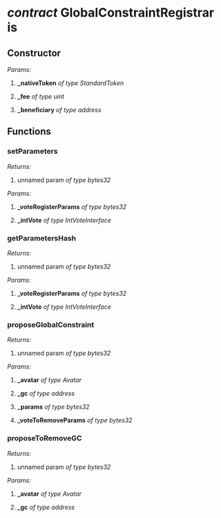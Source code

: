 
# *contract* GlobalConstraintRegistrar is  


## Constructor

*Params:*

 1. **_nativeToken** *of type StandardToken*

 2. **_fee** *of type uint*

 3. **_beneficiary** *of type address*




## Functions


###  setParameters

*Returns:*

 1. unnamed param *of type bytes32*


*Params:*

 1. **_voteRegisterParams** *of type bytes32*

 2. **_intVote** *of type IntVoteInterface*




###  getParametersHash

*Returns:*

 1. unnamed param *of type bytes32*


*Params:*

 1. **_voteRegisterParams** *of type bytes32*

 2. **_intVote** *of type IntVoteInterface*




###  proposeGlobalConstraint

*Returns:*

 1. unnamed param *of type bytes32*


*Params:*

 1. **_avatar** *of type Avatar*

 2. **_gc** *of type address*

 3. **_params** *of type bytes32*

 4. **_voteToRemoveParams** *of type bytes32*




###  proposeToRemoveGC

*Returns:*

 1. unnamed param *of type bytes32*


*Params:*

 1. **_avatar** *of type Avatar*

 2. **_gc** *of type address*



